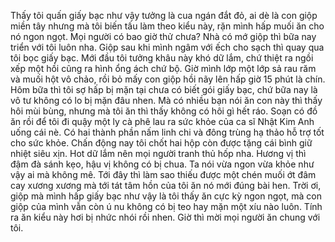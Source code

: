 Thấy tôi quấn giấy bạc như vậy tưởng là cua ngán đắt đỏ, ai dè là con giộp miền tây nhưng mà tôi biến tấu làm theo kiểu này, rặn mình hấp muối ăn cho nó ngon ngọt. Mọi người có bao giờ thử chưa? Nhà có mớ giộp thì bữa nay triển với tôi luôn nha. Giộp sau khi mình ngâm với ếch cho sạch thì quay qua tôi bọc giấy bạc. Mới đầu tôi tưởng khâu này khó dữ lắm, chứ thiệt ra ngồi xếp một hồi cũng ra hình ổng ách chứ bộ. Giờ mình lớp một lớp sả rau răm và muối hột vô chảo, rồi bỏ mấy con giộp hồi nãy lên hấp giờ 15 phút là chín. Hôm bữa thì tôi sợ hấp bị mặn tại chưa có biết gói giấy bạc, chứ bữa nay là vô tư không có lo bị mặn đâu nhen. Mà có nhiều bạn nói ăn con này thì thấy hôi mùi bùng, nhưng mà tôi ăn thì thấy không có hôi gì hết ráo. Soạn có đồ ăn rồi để tôi đi quậy một ly cà phê lau ra sức khỏe của ca sĩ Nhật Kim Anh uống cái nè. Có hai thành phần nấm linh chi và đông trùng hạ thảo hỗ trợ tốt cho sức khỏe. Chấn động nay tôi chốt hai hộp còn được tặng cái bình giữ nhiệt siêu xịn. Hot dữ lắm nên mọi người tranh thủ hốp nha. Hương vị thì đậm đà sánh kẹo, hậu vị không có bị chua. Ta nói vừa ngon vừa khỏe như vậy ai mà không mê. Tới đây thì làm sao thiếu được một chén muối ớt đâm cay xương xương mà tới tát tâm hồn của tôi ăn nó mới đúng bài hen. Trời ơi, giộp mà mình hấp giấy bạc như vậy là tôi thấy ăn cực kỳ ngon ngọt, mà con giộp của mình vẫn còn ú nu không có bị teo hay mặn một xíu nào luôn. Tính ra ăn kiểu này hơi bị nhức nhói rồi nhen. Giờ thì mời mọi người ăn chung với tôi.